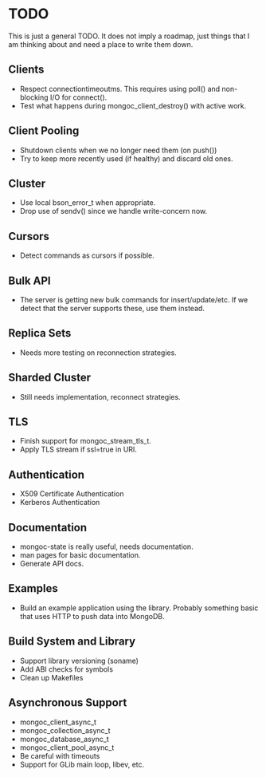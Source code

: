 # TODO

This is just a general TODO. It does not imply a roadmap, just things that
I am thinking about and need a place to write them down.

## Clients

 * Respect connectiontimeoutms.
   This requires using poll() and non-blocking I/O for connect().
 * Test what happens during mongoc_client_destroy() with active work.

## Client Pooling

 * Shutdown clients when we no longer need them (on push())
 * Try to keep more recently used (if healthy) and discard old ones.

## Cluster

 * Use local bson_error_t when appropriate.
 * Drop use of sendv() since we handle write-concern now.

## Cursors

 * Detect commands as cursors if possible.

## Bulk API

 * The server is getting new bulk commands for insert/update/etc.
   If we detect that the server supports these, use them instead.

## Replica Sets

 * Needs more testing on reconnection strategies.

## Sharded Cluster

 * Still needs implementation, reconnect strategies.

## TLS

 * Finish support for mongoc_stream_tls_t.
 * Apply TLS stream if ssl=true in URI.

## Authentication

 * X509 Certificate Authentication
 * Kerberos Authentication

## Documentation

 * mongoc-state is really useful, needs documentation.
 * man pages for basic documentation.
 * Generate API docs.

## Examples

 * Build an example application using the library.
   Probably something basic that uses HTTP to push data into MongoDB.

## Build System and Library

 * Support library versioning (soname)
 * Add ABI checks for symbols
 * Clean up Makefiles

## Asynchronous Support

 * mongoc_client_async_t
 * mongoc_collection_async_t
 * mongoc_database_async_t
 * mongoc_client_pool_async_t
 * Be careful with timeouts
 * Support for GLib main loop, libev, etc.
